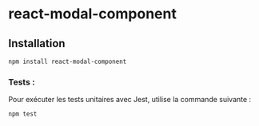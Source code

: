 # react-modal-component

## Installation

```bash
npm install react-modal-component
```

### Tests :

Pour exécuter les tests unitaires avec Jest, utilise la commande suivante :

```bash
npm test
```
